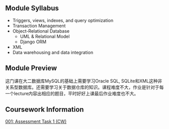 ## Module Syllabus

- Triggers, views, indexes, and query optimization 
- Transaction Management
- Object-Relational Database
  - UML & Relational Model
  - Django ORM
- XML
- Data warehousing and data integration



## Module Preview

这门课在大二数据库MySQL的基础上需要学习Oracle SQL, SQLite和XML这种非关系型数据库。还需要学习关于数据仓库的知识。课程难度不大，作业是针对于每一个lecture内容出相应的题目，平时好好上课最后作业难度也不大。

## Coursework Information

[001: Assessment Task 1 (CW)]()
